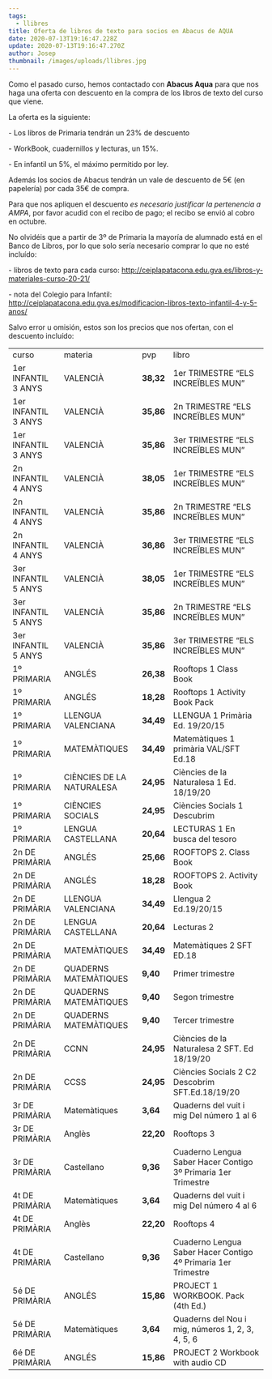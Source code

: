 ```yaml
---
tags:
  - llibres
title: Oferta de libros de texto para socios en Abacus de AQUA
date: 2020-07-13T19:16:47.228Z
update: 2020-07-13T19:16:47.270Z
author: Josep
thumbnail: /images/uploads/llibres.jpg
---
```

Como el pasado curso, hemos contactado con **Abacus Aqua** para que nos haga una oferta con descuento en la compra de los libros de texto del curso que viene.

La oferta es la siguiente:

\- Los libros de Primaria tendrán un 23% de descuento

\- WorkBook, cuadernillos y lecturas, un 15%.

\- En infantil un 5%, el máximo permitido por ley.

Además los socios de Abacus tendrán un vale de descuento de 5€ (en papelería) por cada 35€ de compra.

Para que nos apliquen el descuento *es necesario justificar la pertenencia a AMPA*, por favor acudid con el recibo de pago; el recibo se envió al cobro en octubre.

No olvidéis que a partir de 3º de Primaria la mayoría de alumnado está en el Banco de Libros, por lo que solo sería necesario comprar lo que no esté incluído:

\- libros de texto para cada curso: [h](http://ampaceiplapatacona.blogspot.com/goog_207978600)<ttp://ceiplapatacona.edu.gva.es/libros-y-materiales-curso-20-21/>

\- nota del Colegio para Infantil: <http://ceiplapatacona.edu.gva.es/modificacion-libros-texto-infantil-4-y-5-anos/>

Salvo error u omisión, estos son los precios que nos ofertan, con el descuento incluído:



|                     |                           |           |                                                               |
| ------------------- | ------------------------- | --------- | ------------------------------------------------------------- |
| curso               | materia                   | pvp       | libro                                                         |
| 1er INFANTIL 3 ANYS | VALENCIÀ                  | **38,32** | 1er TRIMESTRE “ELS INCREÏBLES MUN”                            |
| 1er INFANTIL 3 ANYS | VALENCIÀ                  | **35,86** | 2n TRIMESTRE “ELS INCREÏBLES MUN”                             |
| 1er INFANTIL 3 ANYS | VALENCIÀ                  | **35,86** | 3er TRIMESTRE “ELS INCREÏBLES MUN”                            |
| 2n INFANTIL 4 ANYS  | VALENCIÀ                  | **38,05** | 1er TRIMESTRE “ELS INCREÏBLES MUN”                            |
| 2n INFANTIL 4 ANYS  | VALENCIÀ                  | **35,86** | 2n TRIMESTRE “ELS INCREÏBLES MUN”                             |
| 2n INFANTIL 4 ANYS  | VALENCIÀ                  | **36,86** | 3er TRIMESTRE “ELS INCREÏBLES MUN”                            |
| 3er INFANTIL 5 ANYS | VALENCIÀ                  | **38,05** | 1er TRIMESTRE “ELS INCREÏBLES MUN”                            |
| 3er INFANTIL 5 ANYS | VALENCIÀ                  | **35,86** | 2n TRIMESTRE “ELS INCREÏBLES MUN”                             |
| 3er INFANTIL 5 ANYS | VALENCIÀ                  | **35,86** | 3er TRIMESTRE “ELS INCREÏBLES MUN”                            |
| 1º PRIMARIA         | ANGLÉS                    | **26,38** | Rooftops 1 Class Book                                         |
| 1º PRIMARIA         | ANGLÉS                    | **18,28** | Rooftops 1 Activity Book Pack                                 |
| 1º PRIMARIA         | LLENGUA VALENCIANA        | **34,49** | LLENGUA 1 Primària Ed. 19/20/15                               |
| 1º PRIMARIA         | MATEMÀTIQUES              | **34,49** | Matemàtiques 1 primària VAL/SFT Ed.18                         |
| 1º PRIMARIA         | CIÈNCIES DE LA NATURALESA | **24,95** | Ciències de la Naturalesa 1 Ed. 18/19/20                      |
| 1º PRIMARIA         | CIÈNCIES SOCIALS          | **24,95** | Ciències Socials 1 Descubrim                                  |
| 1º PRIMARIA         | LENGUA CASTELLANA         | **20,64** | LECTURAS 1 En busca del tesoro                                |
| 2n DE PRIMÀRIA      | ANGLÉS                    | **25,66** | ROOFTOPS 2. Class Book                                        |
| 2n DE PRIMÀRIA      | ANGLÉS                    | **18,28** | ROOFTOPS 2. Activity Book                                     |
| 2n DE PRIMÀRIA      | LLENGUA VALENCIANA        | **34,49** | Llengua 2 Ed.19/20/15                                         |
| 2n DE PRIMÀRIA      | LENGUA CASTELLANA         | **20,64** | Lecturas 2                                                    |
| 2n DE PRIMÀRIA      | MATEMÀTIQUES              | **34,49** | Matemàtiques 2 SFT ED.18                                      |
| 2n DE PRIMÀRIA      | QUADERNS MATEMÀTIQUES     | **9,40**  | Primer trimestre                                              |
| 2n DE PRIMÀRIA      | QUADERNS MATEMÀTIQUES     | **9,40**  | Segon trimestre                                               |
| 2n DE PRIMÀRIA      | QUADERNS MATEMÀTIQUES     | **9,40**  | Tercer trimestre                                              |
| 2n DE PRIMÀRIA      | CCNN                      | **24,95** | Ciències de la Naturalesa 2 SFT. Ed 18/19/20                  |
| 2n DE PRIMÀRIA      | CCSS                      | **24,95** | Ciències Socials 2 C2 Descobrim SFT.Ed.18/19/20               |
| 3r DE PRIMÀRIA      | Matemàtiques              | **3,64**  | Quaderns del vuit i mig Del número 1 al 6                     |
| 3r DE PRIMÀRIA      | Anglès                    | **22,20** | Rooftops 3                                                    |
| 3r DE PRIMÀRIA      | Castellano                | **9,36**  | Cuaderno Lengua Saber Hacer Contigo 3º Primaria 1er Trimestre |
| 4t DE PRIMÀRIA      | Matemàtiques              | **3,64**  | Quaderns del vuit i mig Del número 4 al 6                     |
| 4t DE PRIMÀRIA      | Anglès                    | **22,20** | Rooftops 4                                                    |
| 4t DE PRIMÀRIA      | Castellano                | **9,36**  | Cuaderno Lengua Saber Hacer Contigo 4º Primaria 1er Trimestre |
| 5é DE PRIMÀRIA      | ANGLÉS                    | **15,86** | PROJECT 1 WORKBOOK. Pack (4th Ed.)                            |
| 5é DE PRIMÀRIA      | Matemàtiques              | **3,64**  | Quaderns del Nou i mig, números 1, 2, 3, 4, 5, 6              |
| 6é DE PRIMÀRIA      | ANGLÉS                    | **15,86** | PROJECT 2 Workbook with audio CD                              |